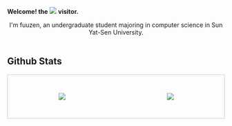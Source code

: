 **Welcome! the**
![](https://count.getloli.com/@fuuzen?name=fuuzen&theme=moebooru&padding=7&offset=0&align=top&scale=1&pixelated=1&dar)
**visitor.**

<div align="center">I'm fuuzen, an undergraduate student majoring in computer science in Sun Yat-Sen University.</div>  

<br/>

## Github Stats
<div style="display: flex; justify-content: space-around; align-items: center; height: 100px; border: 1px solid #ccc;"><img src="https://github-readme-stats.vercel.app/api?username=fuuzen&show_icons=true&count_private=true&hide_border=true"/><img src="https://github-readme-stats.vercel.app/api/top-langs/?username=fuuzen&layout=compact"></div>  
